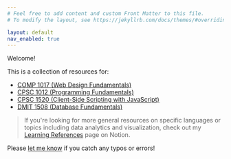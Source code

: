 ```yaml
---
# Feel free to add content and custom Front Matter to this file.
# To modify the layout, see https://jekyllrb.com/docs/themes/#overriding-theme-defaults

layout: default
nav_enabled: true
---
```

Welcome!

This is a collection of resources for:
- [COMP 1017 (Web Design Fundamentals)](./comp1017)
- [CPSC 1012 (Programming Fundamentals)](./cpsc1012)
- [CPSC 1520 (Client-Side Scripting with JavaScript)](./cpsc1520)
- [DMIT 1508 (Database Fundamentals)](./dmit1508)

> If you're looking for more general resources on specific languages or topics including data analytics and visualization, check out my [Learning References](https://mxmarsh.notion.site/Learning-References-7deb3079d68e4ff3ad1af120ef20e13c) page on Notion.

Please [let me know](mailto:dmarsh@nait.ca) if you catch any typos or errors!
